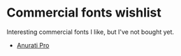 # Commercial fonts wishlist

Interesting commercial fonts I like, but I've not bought yet.

- [Anurati Pro](https://www.emmeranrichard.fr/foundry/anurati-pro)
